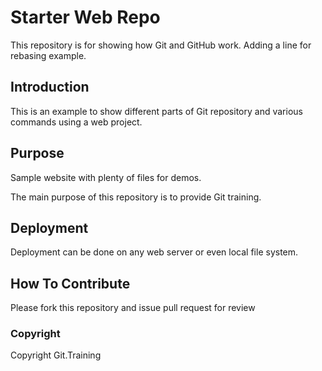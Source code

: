 # Starter Web Repo

This repository is for showing how Git and GitHub work.
Adding a line for rebasing example. 

## Introduction

This is an example to show different parts of Git repository and various commands using a web project. 

## Purpose

Sample website with plenty of files for demos.

The main purpose of this repository is to provide Git training.

## Deployment

Deployment can be done on any web server or even local file system.

## How To Contribute

Please fork this repository and issue pull request for review

### Copyright

Copyright Git.Training